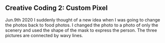 ## Creative Coding 2: Custom Pixel

Jun.9th 2020
I suddenly thought of a new idea when I was going to change the photos back to food photos. I changed the photo to a photo of only the scenery and used the shape of the mask to express the person. The three pictures are connected by wavy lines.
